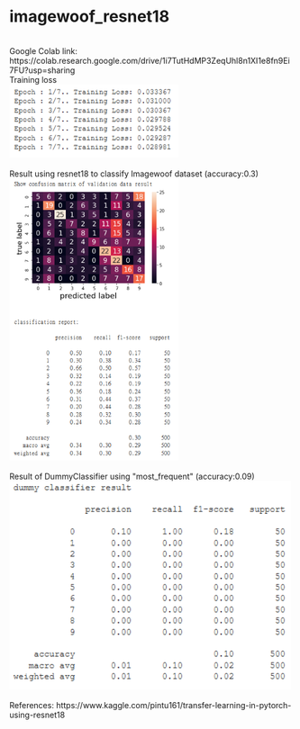 # imagewoof_resnet18

<br>
Google Colab link: https://colab.research.google.com/drive/1i7TutHdMP3ZeqUhl8n1XI1e8fn9Ei7FU?usp=sharing
<br>
Training loss
<br>
<img src="Training Loss.PNG" width="300px">
<br>
<br>
Result using resnet18 to classify Imagewoof dataset (accuracy:0.3)
<br>
<img src="Result.PNG" width="300px">
<br>
<br>
Result of DummyClassifier using "most_frequent" (accuracy:0.09)
<br>
<img src="DummyClassifier.PNG" width="500px">
<br>
<br>
References: https://www.kaggle.com/pintu161/transfer-learning-in-pytorch-using-resnet18

